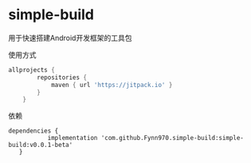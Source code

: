 # simple-build
用于快速搭建Android开发框架的工具包

使用方式
```gradle
allprojects {
		repositories {
			maven { url 'https://jitpack.io' }
		}
	}
```
 依赖
 ```android
 dependencies {
	        implementation 'com.github.Fynn970.simple-build:simple-build:v0.0.1-beta'
	}
```
